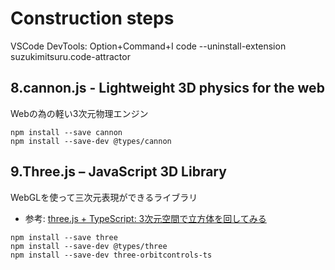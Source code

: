 # Construction steps

VSCode DevTools: Option+Command+I
code --uninstall-extension suzukimitsuru.code-attractor

## 8.cannon.js - Lightweight 3D physics for the web

Webの為の軽い3次元物理エンジン

``` shell
npm install --save cannon
npm install --save-dev @types/cannon
```

## 9.Three.js – JavaScript 3D Library

WebGLを使って三次元表現ができるライブラリ

- 参考: [three.js + TypeScript: 3次元空間で立方体を回してみる](https://qiita.com/FumioNonaka/items/dab4b854a1e3b541594c)

``` shell
npm install --save three
npm install --save-dev @types/three
npm install --save-dev three-orbitcontrols-ts
```
